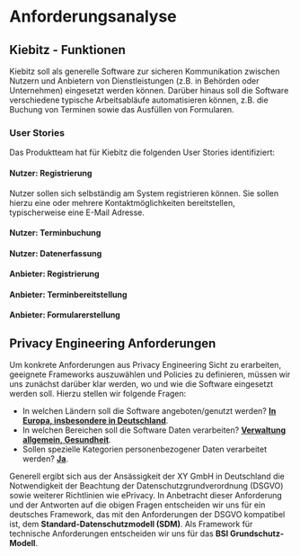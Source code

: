 # Anforderungsanalyse

## Kiebitz - Funktionen

Kiebitz soll als generelle Software zur sicheren Kommunikation zwischen Nutzern und Anbietern von
Dienstleistungen (z.B. in Behörden oder Unternehmen) eingesetzt werden können.
Darüber hinaus soll die Software verschiedene typische Arbeitsabläufe automatisieren können, z.B.
die Buchung von Terminen sowie das Ausfüllen von Formularen.

### User Stories

Das Produktteam hat für Kiebitz die folgenden User Stories identifiziert:

#### Nutzer: Registrierung

Nutzer sollen sich selbständig am System registrieren können. Sie sollen hierzu eine oder mehrere
Kontaktmöglichkeiten bereitstellen, typischerweise eine E-Mail Adresse.

#### Nutzer: Terminbuchung

#### Nutzer: Datenerfassung

#### Anbieter: Registrierung

#### Anbieter: Terminbereitstellung

#### Anbieter: Formularerstellung

## Privacy Engineering Anforderungen

Um konkrete Anforderungen aus Privacy Engineering Sicht zu erarbeiten, geeignete Frameworks
auszuwählen und Policies zu definieren, müssen wir uns zunächst darüber klar werden, wo und wie
die Software eingesetzt werden soll. Hierzu stellen wir folgende Fragen:

* In welchen Ländern soll die Software angeboten/genutzt werden? <u>**In Europa, insbesondere in Deutschland**</u>.
* In welchen Bereichen soll die Software Daten verarbeiten? <u>**Verwaltung allgemein, Gesundheit**</u>.
* Sollen spezielle Kategorien personenbezogener Daten verarbeitet werden? <u>**Ja**</u>.

Generell ergibt sich aus der Ansässigkeit der XY GmbH in Deutschland die Notwendigkeit der
Beachtung der Datenschutzgrundverordnung (DSGVO) sowie weiterer Richtlinien wie ePrivacy.
In Anbetracht dieser Anforderung und der Antworten auf die obigen Fragen entscheiden wir uns
für ein deutsches Framework, das mit den Anforderungen der DSGVO kompatibel ist, dem
**Standard-Datenschutzmodell (SDM)**. Als Framework für technische Anforderungen entscheiden wir
uns für das **BSI Grundschutz-Modell**.

